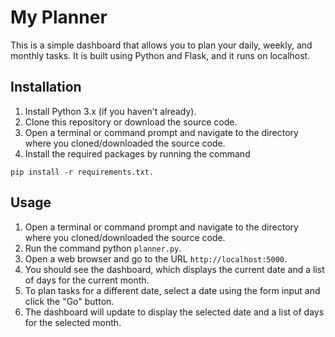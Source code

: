 # My Planner
This is a simple dashboard that allows you to plan your daily, weekly, and monthly tasks. It is built using Python and Flask, and it runs on localhost.

## Installation
1. Install Python 3.x (if you haven't already).
2. Clone this repository or download the source code.
3. Open a terminal or command prompt and navigate to the directory where you cloned/downloaded the source code.
4. Install the required packages by running the command 
```
pip install -r requirements.txt.
```

## Usage
1. Open a terminal or command prompt and navigate to the directory where you cloned/downloaded the source code.
2. Run the command python `planner.py`.
3. Open a web browser and go to the URL `http://localhost:5000`.
4. You should see the dashboard, which displays the current date and a list of days for the current month.
5. To plan tasks for a different date, select a date using the form input and click the "Go" button.
6. The dashboard will update to display the selected date and a list of days for the selected month.
